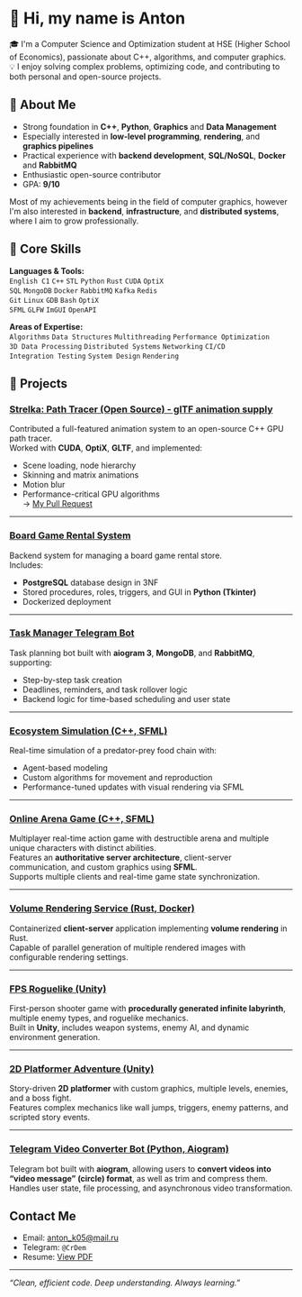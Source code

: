 # 👋 Hi, my name is Anton

🎓 I'm a Computer Science and Optimization student at HSE (Higher School of Economics), passionate about C++, algorithms, and computer graphics.  
💡 I enjoy solving complex problems, optimizing code, and contributing to both personal and open-source projects.

## 🧠 About Me

- Strong foundation in **C++**, **Python**, **Graphics** and **Data Management**
- Especially interested in **low-level programming**, **rendering**, and **graphics pipelines**
- Practical experience with **backend development**, **SQL/NoSQL**, **Docker** and **RabbitMQ**
- Enthusiastic open-source contributor  
- GPA: **9/10**

Most of my achievements being in the field of computer graphics, however I'm also interested in **backend**, **infrastructure**, and **distributed systems**, where I aim to grow professionally.

## 🔧 Core Skills

**Languages & Tools:**  
`English C1`
`C++` `STL` `Python` `Rust` `CUDA` `OptiX`  
`SQL` `MongoDB` `Docker` `RabbitMQ` `Kafka` `Redis`  
`Git` `Linux` `GDB` `Bash` `OptiX`  
`SFML` `GLFW` `ImGUI` `OpenAPI`

**Areas of Expertise:**  
`Algorithms` `Data Structures` `Multithreading` `Performance Optimization`  
`3D Data Processing` `Distributed Systems` `Networking` `CI/CD`  
`Integration Testing` `System Design` `Rendering`

## 🚀 Projects

### [Strelka: Path Tracer (Open Source) - glTF animation supply](https://github.com/arhix52/Strelka)
Contributed a full-featured animation system to an open-source C++ GPU path tracer.  
Worked with **CUDA**, **OptiX**, **GLTF**, and implemented:
- Scene loading, node hierarchy
- Skinning and matrix animations
- Motion blur
- Performance-critical GPU algorithms  
→ [My Pull Request](https://github.com/arhix52/Strelka/pull/88)

---

### [Board Game Rental System](https://github.com/CrDem/database-board_games_rental_store-)
Backend system for managing a board game rental store.  
Includes:
- **PostgreSQL** database design in 3NF
- Stored procedures, roles, triggers, and GUI in **Python (Tkinter)**
- Dockerized deployment

---

### [Task Manager Telegram Bot](https://github.com/CrDem/task-manager-bot)
Task planning bot built with **aiogram 3**, **MongoDB**, and **RabbitMQ**, supporting:
- Step-by-step task creation
- Deadlines, reminders, and task rollover logic
- Backend logic for time-based scheduling and user state

---

### [Ecosystem Simulation (C++, SFML)](https://disk.yandex.ru/i/enwquOLPLFFwGw)
Real-time simulation of a predator-prey food chain with:
- Agent-based modeling
- Custom algorithms for movement and reproduction
- Performance-tuned updates with visual rendering via SFML

---

### [Online Arena Game (C++, SFML)](https://github.com/hseAmateurs/Game)
Multiplayer real-time action game with destructible arena and multiple unique characters with distinct abilities.  
Features an **authoritative server architecture**, client-server communication, and custom graphics using **SFML**.  
Supports multiple clients and real-time game state synchronization.

---

### [Volume Rendering Service (Rust, Docker)](https://github.com/CrDem/docker-render-producer)
Containerized **client-server** application implementing **volume rendering** in Rust.  
Capable of parallel generation of multiple rendered images with configurable rendering settings.

---

### [FPS Roguelike (Unity)](https://github.com/CrDem/Unity-FPS-roguelike)
First-person shooter game with **procedurally generated infinite labyrinth**, multiple enemy types, and roguelike mechanics.  
Built in **Unity**, includes weapon systems, enemy AI, and dynamic environment generation.

---

### [2D Platformer Adventure (Unity)](https://github.com/stariyDom/unityGame)
Story-driven **2D platformer** with custom graphics, multiple levels, enemies, and a boss fight.  
Features complex mechanics like wall jumps, triggers, enemy patterns, and scripted story events.

---

### [Telegram Video Converter Bot (Python, Aiogram)](https://github.com/CrDem/RoundBot)
Telegram bot built with **aiogram**, allowing users to **convert videos into “video message” (circle) format**, as well as trim and compress them.  
Handles user state, file processing, and asynchronous video transformation.


## Contact Me

- Email: anton_k05@mail.ru  
- Telegram: `@CrDem`  
- Resume: [View PDF](https://disk.yandex.ru/d/1TXvs51vFAJJZw)

---

_“Clean, efficient code. Deep understanding. Always learning.”_
